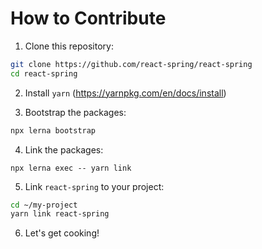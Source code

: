 # How to Contribute

1. Clone this repository:

```sh
git clone https://github.com/react-spring/react-spring
cd react-spring
```

2. Install `yarn` (https://yarnpkg.com/en/docs/install)

3. Bootstrap the packages:

```sh
npx lerna bootstrap
```

4. Link the packages:

```
npx lerna exec -- yarn link
```

5. Link `react-spring` to your project:

```sh
cd ~/my-project
yarn link react-spring
```

6. Let's get cooking!
